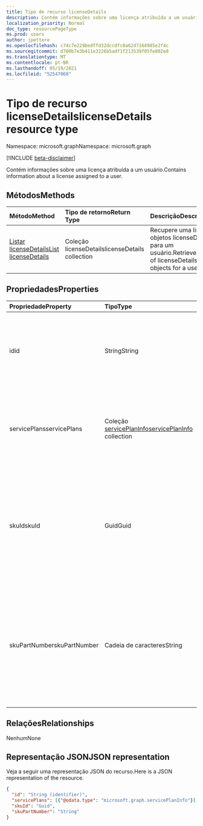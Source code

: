 ```yaml
---
title: Tipo de recurso licenseDetails
description: Contém informações sobre uma licença atribuída a um usuário.
localization_priority: Normal
doc_type: resourcePageType
ms.prod: users
author: jpettere
ms.openlocfilehash: c74c7e229bedffd32dccdfc0a62d7164985e2f4c
ms.sourcegitcommit: d700b7e3b411e3226b5adf1f213539f05fe802e8
ms.translationtype: MT
ms.contentlocale: pt-BR
ms.lasthandoff: 05/19/2021
ms.locfileid: "52547068"
---
```

# <a name="licensedetails-resource-type"></a><span data-ttu-id="cdc57-103">Tipo de recurso licenseDetails</span><span class="sxs-lookup"><span data-stu-id="cdc57-103">licenseDetails resource type</span></span>

<span data-ttu-id="cdc57-104">Namespace: microsoft.graph</span><span class="sxs-lookup"><span data-stu-id="cdc57-104">Namespace: microsoft.graph</span></span>

[!INCLUDE [beta-disclaimer](../../includes/beta-disclaimer.md)]

<span data-ttu-id="cdc57-105">Contém informações sobre uma licença atribuída a um usuário.</span><span class="sxs-lookup"><span data-stu-id="cdc57-105">Contains information about a license assigned to a user.</span></span>

## <a name="methods"></a><span data-ttu-id="cdc57-106">Métodos</span><span class="sxs-lookup"><span data-stu-id="cdc57-106">Methods</span></span>

| <span data-ttu-id="cdc57-107">Método</span><span class="sxs-lookup"><span data-stu-id="cdc57-107">Method</span></span>           | <span data-ttu-id="cdc57-108">Tipo de retorno</span><span class="sxs-lookup"><span data-stu-id="cdc57-108">Return Type</span></span>    |<span data-ttu-id="cdc57-109">Descrição</span><span class="sxs-lookup"><span data-stu-id="cdc57-109">Description</span></span>|
|:---------------|:--------|:----------|
|[<span data-ttu-id="cdc57-110">Listar licenseDetails</span><span class="sxs-lookup"><span data-stu-id="cdc57-110">List licenseDetails</span></span>](../api/user-list-licensedetails.md) | <span data-ttu-id="cdc57-111">Coleção licenseDetails</span><span class="sxs-lookup"><span data-stu-id="cdc57-111">licenseDetails collection</span></span> |<span data-ttu-id="cdc57-112">Recupere uma lista de objetos licenseDetails para um usuário.</span><span class="sxs-lookup"><span data-stu-id="cdc57-112">Retrieve a list of licenseDetails objects for a user.</span></span>|

<!--|[Get licenseDetails](../api/licensedetails-get.md) | licenseDetails |Read properties and relationships of a licenseDetails object.|-->

## <a name="properties"></a><span data-ttu-id="cdc57-113">Propriedades</span><span class="sxs-lookup"><span data-stu-id="cdc57-113">Properties</span></span>
| <span data-ttu-id="cdc57-114">Propriedade</span><span class="sxs-lookup"><span data-stu-id="cdc57-114">Property</span></span>     | <span data-ttu-id="cdc57-115">Tipo</span><span class="sxs-lookup"><span data-stu-id="cdc57-115">Type</span></span>   |<span data-ttu-id="cdc57-116">Descrição</span><span class="sxs-lookup"><span data-stu-id="cdc57-116">Description</span></span>|
|:---------------|:--------|:----------|
|<span data-ttu-id="cdc57-117">id</span><span class="sxs-lookup"><span data-stu-id="cdc57-117">id</span></span>|<span data-ttu-id="cdc57-118">String</span><span class="sxs-lookup"><span data-stu-id="cdc57-118">String</span></span>| <span data-ttu-id="cdc57-119">O identificador exclusivo do objeto de detalhes da licença.</span><span class="sxs-lookup"><span data-stu-id="cdc57-119">The unique identifier for the license detail object.</span></span> <span data-ttu-id="cdc57-120">Somente leitura, Chave, Não anulada</span><span class="sxs-lookup"><span data-stu-id="cdc57-120">Read-only, Key, Not nullable</span></span> |
|<span data-ttu-id="cdc57-121">servicePlans</span><span class="sxs-lookup"><span data-stu-id="cdc57-121">servicePlans</span></span>|<span data-ttu-id="cdc57-122">Coleção [servicePlanInfo](serviceplaninfo.md)</span><span class="sxs-lookup"><span data-stu-id="cdc57-122">[servicePlanInfo](serviceplaninfo.md) collection</span></span>| <span data-ttu-id="cdc57-123">Informações sobre os planos de serviço atribuídos à licença.</span><span class="sxs-lookup"><span data-stu-id="cdc57-123">Information about the service plans assigned with the license.</span></span> <span data-ttu-id="cdc57-124">Somente leitura, Não anulada</span><span class="sxs-lookup"><span data-stu-id="cdc57-124">Read-only, Not nullable</span></span> |
|<span data-ttu-id="cdc57-125">skuId</span><span class="sxs-lookup"><span data-stu-id="cdc57-125">skuId</span></span>|<span data-ttu-id="cdc57-126">Guid</span><span class="sxs-lookup"><span data-stu-id="cdc57-126">Guid</span></span>| <span data-ttu-id="cdc57-127">Identificador exclusivo (GUID) para a SKU de serviço.</span><span class="sxs-lookup"><span data-stu-id="cdc57-127">Unique identifier (GUID) for the service SKU.</span></span> <span data-ttu-id="cdc57-128">Igual à propriedade skuId no objeto [SubscribedSku](subscribedsku.md) relacionado.</span><span class="sxs-lookup"><span data-stu-id="cdc57-128">Equal to the skuId property on the related [SubscribedSku](subscribedsku.md) object.</span></span> <span data-ttu-id="cdc57-129">Somente leitura</span><span class="sxs-lookup"><span data-stu-id="cdc57-129">Read-only</span></span> |
|<span data-ttu-id="cdc57-130">skuPartNumber</span><span class="sxs-lookup"><span data-stu-id="cdc57-130">skuPartNumber</span></span>|<span data-ttu-id="cdc57-131">Cadeia de caracteres</span><span class="sxs-lookup"><span data-stu-id="cdc57-131">String</span></span>| <span data-ttu-id="cdc57-132">Nome de exibição SKU exclusivo.</span><span class="sxs-lookup"><span data-stu-id="cdc57-132">Unique SKU display name.</span></span> <span data-ttu-id="cdc57-133">Igual ao skuPartNumber no objeto [SubscribedSku](subscribedsku.md) relacionado; por exemplo: "AAD_Premium".</span><span class="sxs-lookup"><span data-stu-id="cdc57-133">Equal to the skuPartNumber on the related [SubscribedSku](subscribedsku.md) object; for example: "AAD_Premium".</span></span> <span data-ttu-id="cdc57-134">Somente leitura</span><span class="sxs-lookup"><span data-stu-id="cdc57-134">Read-only</span></span> |

## <a name="relationships"></a><span data-ttu-id="cdc57-135">Relações</span><span class="sxs-lookup"><span data-stu-id="cdc57-135">Relationships</span></span>
<span data-ttu-id="cdc57-136">Nenhum</span><span class="sxs-lookup"><span data-stu-id="cdc57-136">None</span></span>

## <a name="json-representation"></a><span data-ttu-id="cdc57-137">Representação JSON</span><span class="sxs-lookup"><span data-stu-id="cdc57-137">JSON representation</span></span>
<span data-ttu-id="cdc57-138">Veja a seguir uma representação JSON do recurso.</span><span class="sxs-lookup"><span data-stu-id="cdc57-138">Here is a JSON representation of the resource.</span></span>

<!-- {
  "blockType": "resource",
  "optionalProperties": [

  ],
  "@odata.type": "microsoft.graph.licenseDetails"
}-->

```json
{
  "id": "String (identifier)",
  "servicePlans": [{"@odata.type": "microsoft.graph.servicePlanInfo"}],
  "skuId": "Guid",
  "skuPartNumber": "String"
}

```

<!-- uuid: 8fcb5dbc-d5aa-4681-8e31-b001d5168d79
2015-10-25 14:57:30 UTC -->
<!--
{
  "type": "#page.annotation",
  "description": "licenseDetails resource",
  "keywords": "",
  "section": "documentation",
  "tocPath": "",
  "suppressions": []
}
-->


